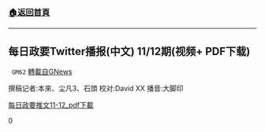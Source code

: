 ###  [:house:返回首頁](https://github.com/ourhimalayas/txt)
---

## 每日政要Twitter播报(中文) 11/12期(视频+ PDF下载)
` GM62` [轉載自GNews](https://gnews.org/zh-hans/557918/)

撰稿记者:本來、尘凡3、石頭
校对:David XX
播音:大脚印

[每日政要推文11-12\_pdf](https://gnews-media-offload.s3.amazonaws.com/wp-content/uploads/2020/11/14061844/11-12_David_XX-1.pdf)[下載](https://gnews-media-offload.s3.amazonaws.com/wp-content/uploads/2020/11/14061844/11-12_David_XX-1.pdf)

0
